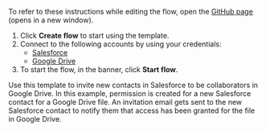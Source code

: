 To refer to these instructions while editing the flow, open the [GitHub page](https://github.com/ot4i/app-connect-templates/tree/main/resources/markdown/Invite%20a%20new%20Salesforce%20contact%20to%20access%20a%20file%20in%20Google%20Drive_instructions.md) (opens in a new window).

1. Click **Create flow** to start using the template.
2. Connect to the following accounts by using your credentials:
   - [Salesforce](https://www.ibm.com/docs/en/app-connect/containers_cd?topic=apps-salesforce)
   - [Google Drive](https://www.ibm.com/docs/en/app-connect/containers_cd?topic=apps-google-drive)
3. To start the flow, in the banner, click **Start flow**.


Use this template to invite new contacts in Salesforce to be collaborators in Google Drive. In this example, permission is created for a new Salesforce contact for a Google Drive file. An invitation email gets sent to the new Salesforce contact to notify them that access has been granted for the file in Google Drive.
